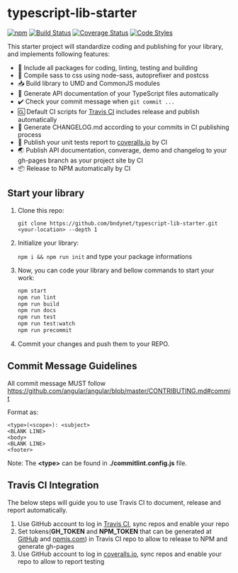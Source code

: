 # typescript-lib-starter

[![npm](https://img.shields.io/npm/v/@bndynet/typescript-lib-starter.svg)](https://www.npmjs.com/package/@bndynet/typescript-lib-starter)
[![Build Status](https://travis-ci.com/bndynet/typescript-lib-starter.svg?branch=master)](https://travis-ci.com/bndynet/typescript-lib-starter)
[![Coverage Status](https://coveralls.io/repos/github/bndynet/typescript-lib-starter/badge.svg?branch=master)](https://coveralls.io/github/bndynet/typescript-lib-starter?branch=master)
[![Code Styles](https://img.shields.io/badge/Code_Style-Prettier-ff69b4.svg)](https://github.com/prettier/prettier)

This starter project will standardize coding and publishing for your library, and implements following features:

- :school_satchel: Include all packages for coding, linting, testing and building
- :art: Compile sass to css using node-sass, autoprefixer and postcss
- :inbox_tray: Build library to UMD and CommonJS modules
- :blue_book: Generate API documentation of your TypeScript files automatically
- :heavy_check_mark: Check your commit message when `git commit ...`
- :cl: Default CI scripts for [Travis CI](https://travis-ci.com/) includes release and publish automatically
- :bookmark: Generate CHANGELOG.md according to your commits in CI publishing process
- :book: Publish your unit tests report to [coveralls.io](https://coveralls.io/) by CI
- :earth_asia: Publish API documentation, converage, demo and changelog to your gh-pages branch as your project site by CI
- :package: Release to NPM automatically by CI

## Start your library

1. Clone this repo:

    `git clone https://github.com/bndynet/typescript-lib-starter.git <your-location> --depth 1`

1. Initialize your library:

    `npm i && npm run init` and type your package informations

1. Now, you can code your library and bellow commands to start your work:

    ```bash
    npm start
    npm run lint
    npm run build
    npm run docs
    npm run test
    npm run test:watch
    npm run precommit
    ```

1. Commit your changes and push them to your REPO.

## Commit Message Guidelines

All commit message MUST follow https://github.com/angular/angular/blob/master/CONTRIBUTING.md#commit

Format as:

```
<type>(<scope>): <subject>
<BLANK LINE>
<body>
<BLANK LINE>
<footer>
```

Note: The **&lt;type&gt;** can be found in **./commitlint.config.js** file.

## Travis CI Integration

The below steps will guide you to use Travis CI to document, release and report automatically.

1. Use GitHub account to log in [Travis CI](https://travis-ci.com/), sync repos and enable your repo
1. Set tokens(**GH_TOKEN** and **NPM_TOKEN** that can be generated at [GitHub](https://github.com/settings/tokens) and [npmjs.com](https://www.npmjs.com/settings/bndy/tokens)) in Travis CI repo to allow to release to NPM and generate gh-pages
1. Use GitHub account to log in [coveralls.io](https://coveralls.io/), sync repos and enable your repo to allow to report testing
